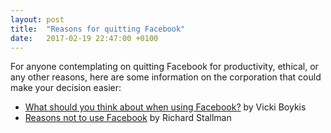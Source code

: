 ```yaml
---
layout: post
title:  "Reasons for quitting Facebook"
date:   2017-02-19 22:47:00 +0100
---
```


For anyone contemplating on quitting Facebook for productivity, ethical, or
any other reasons, here are some information on the corporation that could
make your decision easier:

- [What should you think about when using Facebook?](https://veekaybee.github.io/facebook-is-collecting-this/) by Vicki Boykis
- [Reasons not to use Facebook](https://stallman.org/facebook.html) by Richard Stallman
